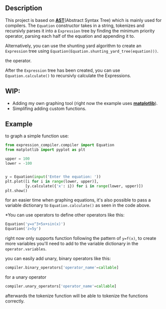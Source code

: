 ## Description
This project is based on [**AST**](https://en.wikipedia.org/wiki/Abstract_syntax_tree)(Abstract Syntax Tree) which is mainly used for compilers.
The `Equation` constructor takes in a string, tokenizes and recursivly parses it into a `Expression` tree by finding the minimum priority operator, parsing each half of the equation and appending it to.

Alternatively, you can use the shunting yard algorithm to create an `Expression` tree using `Equation(Equation.shunting_yard_tree(equation)))`.

the operator.

After the `Expression` tree has been created, you can use `Equation.calculate()` to recursivly calculate the Expressions.

## WIP:
- Adding my own graphing tool (right now the example uses [**matplotlib**](https://github.com/matplotlib/matplotlib)).
- Simplifing adding custom functions.

## Example

to graph a simple function use:
```python
from expression_compiler.compiler import Equation
from matplotlib import pyplot as plt

upper = 100
lower = -100


y = Equation(input('Enter the equation: '))
plt.plot([i for i in range(lower, upper)],
         [y.calculate({'x': i}) for i in range(lower, upper)])
plt.show()
```

for an easier time when graphing equations, it's also possible to pass a variable dictionary to `Equation.calculate()` as seen in the code above.


*You can use operators to define other operators like this:
```python
Equation('y=x^3+5x+sin(x)')
Equation('z=5y')
```
right now only supports function following the pattern of `y=f(x)`, to create more variables you'll need to add to the variable dictionary in the `operator.variables`.

you can easily add unary, binary operators like this:

```python
compiler.binary_operators['operator_name'=callable]
```
for a unary operator
```python
compiler.unary_operators['operator_name'=callable]
```
afterwards the tokenize function will be able to tokenize the functions correctly.
